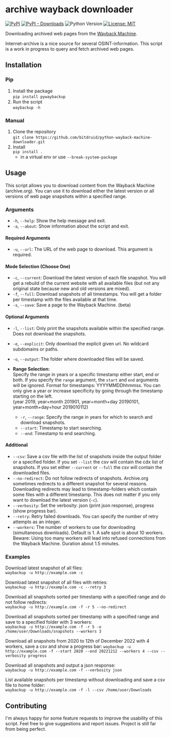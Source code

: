 # archive wayback downloader

[![PyPI](https://img.shields.io/pypi/v/pywaybackup)](https://pypi.org/project/pywaybackup/)
[![PyPI - Downloads](https://img.shields.io/pypi/dm/pywaybackup)](https://pypi.org/project/pywaybackup/)
![Python Version](https://img.shields.io/badge/Python-3.6-blue)
[![License: MIT](https://img.shields.io/badge/License-MIT-yellow.svg)](https://opensource.org/licenses/MIT)

Downloading archived web pages from the [Wayback Machine](https://archive.org/web/).

Internet-archive is a nice source for several OSINT-information. This script is a work in progress to query and fetch archived web pages.

## Installation

### Pip

1. Install the package <br>
   ```pip install pywaybackup```
2. Run the script <br>
   ```waybackup -h```

### Manual

1. Clone the repository <br>
   ```git clone https://github.com/bitdruid/python-wayback-machine-downloader.git```
2. Install <br>
   ```pip install .```
   - in a virtual env or use `--break-system-package`

## Usage

This script allows you to download content from the Wayback Machine (archive.org). You can use it to download either the latest version or all versions of web page snapshots within a specified range.

### Arguments

- `-h`, `--help`: Show the help message and exit.
- `-a`, `--about`: Show information about the script and exit.

#### Required Arguments

- `-u`, `--url`: The URL of the web page to download. This argument is required.

#### Mode Selection (Choose One)

- `-c`, `--current`: Download the latest version of each file snapshot. You will get a rebuild of the current website with all available files (but not any original state because new and old versions are mixed).
- `-f`, `--full`: Download snapshots of all timestamps. You will get a folder per timestamp with the files available at that time.
- `-s`, `--save`: Save a page to the Wayback Machine. (beta)

#### Optional Arguments

- `-l`, `--list`: Only print the snapshots available within the specified range. Does not download the snapshots.
- `-e`, `--explicit`: Only download the explicit given url. No wildcard subdomains or paths.
- `-o`, `--output`: The folder where downloaded files will be saved.

- **Range Selection:**<br>
Specify the range in years or a specific timestamp either start, end or both. If you specify the `range` argument, the `start` and `end` arguments will be ignored. Format for timestamps: YYYYMMDDhhmmss. You can only give a year or increase specificity by going through the timestamp starting on the left.<br>
(year 2019, year+month 201901, year+month+day 20190101, year+month+day+hour 2019010112)
   - `-r`, `--range`: Specify the range in years for which to search and download snapshots.
   - `--start`: Timestamp to start searching.
   - `--end`: Timestamp to end searching.

#### Additional

- `--csv`: Save a csv file with the list of snapshots inside the output folder or a specified folder. If you set `--list` the csv will contain the cdx list of snapshots. If you set either `--current` or `--full` the csv will contain the downloaded files.
- `--no-redirect`: Do not follow redirects of snapshots. Archive.org sometimes redirects to a different snapshot for several reasons. Downloading redirects may lead to timestamp-folders which contain some files with a different timestamp. This does not matter if you only want to download the latest version (`-c`).
- `--verbosity`: Set the verbosity: json (print json response), progress (show progress bar).
- `--retry`: Retry failed downloads. You can specify the number of retry attempts as an integer.
- `--workers`: The number of workers to use for downloading (simultaneous downloads). Default is 1. A safe spot is about 10 workers. Beware: Using too many workers will lead into refused connections from the Wayback Machine. Duration about 1.5 minutes.

### Examples

Download latest snapshot of all files:<br>
`waybackup -u http://example.com -c`

Download latest snapshot of all files with retries:<br>
`waybackup -u http://example.com -c --retry 3`

Download all snapshots sorted per timestamp with a specified range and do not follow redirects:<br>
`waybackup -u http://example.com -f -r 5 --no-redirect`

Download all snapshots sorted per timestamp with a specified range and save to a specified folder with 3 workers:<br>
`waybackup -u http://example.com -f -r 5 -o /home/user/Downloads/snapshots --workers 3`

Download all snapshots from 2020 to 12th of December 2022 with 4 workers, save a csv and show a progress bar:
`waybackup -u http://example.com -f --start 2020 --end 20221212 --workers 4 --csv --verbosity progress`

Download all snapshots and output a json response:<br>
`waybackup -u http://example.com -f --verbosity json`

List available snapshots per timestamp without downloading and save a csv file to home folder:<br>
`waybackup -u http://example.com -f -l --csv /home/user/Downloads`

## Contributing

I'm always happy for some feature requests to improve the usability of this script.
Feel free to give suggestions and report issues. Project is still far from being perfect.